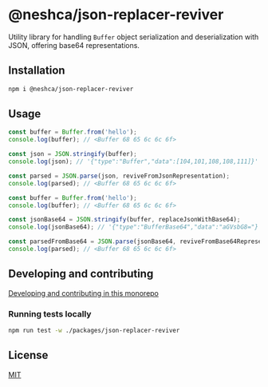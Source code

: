 # @neshca/json-replacer-reviver

Utility library for handling `Buffer` object serialization and deserialization with JSON, offering base64 representations.

## Installation

```bash
npm i @neshca/json-replacer-reviver
```

## Usage

```js
const buffer = Buffer.from('hello');
console.log(buffer); // <Buffer 68 65 6c 6c 6f>

const json = JSON.stringify(buffer);
console.log(json); // '{"type":"Buffer","data":[104,101,108,108,111]}'

const parsed = JSON.parse(json, reviveFromJsonRepresentation);
console.log(parsed); // <Buffer 68 65 6c 6c 6f>
```

```js
const buffer = Buffer.from('hello');
console.log(buffer); // <Buffer 68 65 6c 6c 6f>

const jsonBase64 = JSON.stringify(buffer, replaceJsonWithBase64);
console.log(jsonBase64); // '{"type":"BufferBase64","data":"aGVsbG8="}'

const parsedFromBase64 = JSON.parse(jsonBase64, reviveFromBase64Representation);
console.log(parsed); // <Buffer 68 65 6c 6c 6f>
```

## Developing and contributing

[Developing and contributing in this monorepo](../../docs/contributing/monorepo.md)

### Running tests locally

```bash
npm run test -w ./packages/json-replacer-reviver
```

## License

[MIT](./LICENSE)
